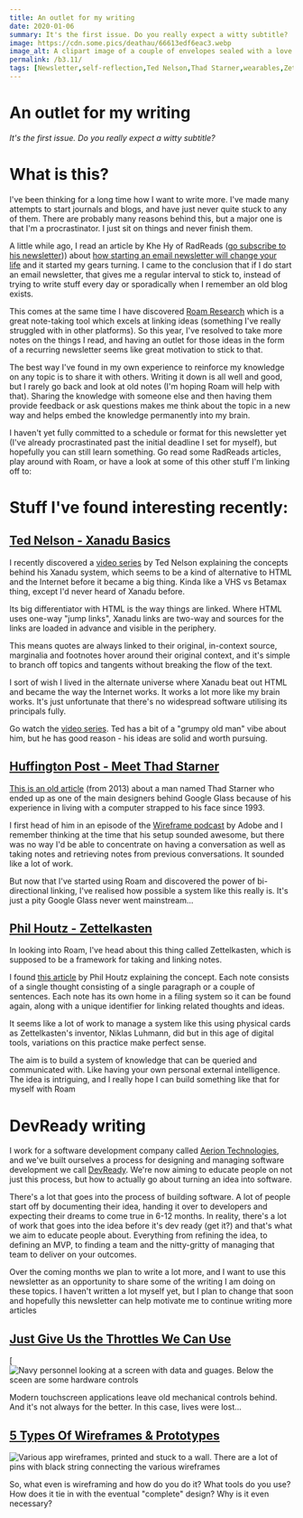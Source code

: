```yaml
---
title: An outlet for my writing
date: 2020-01-06
summary: It's the first issue. Do you really expect a witty subtitle?
image: https://cdn.some.pics/deathau/66613edf6eac3.webp
image_alt: A clipart image of a couple of envelopes sealed with a love heart
permalink: /b3.11/
tags: [Newsletter,self-reflection,Ted Nelson,Thad Starner,wearables,Zettelkasten,Niklas Luhmann,Roam,PKM]
---
```


# An outlet for my writing
*It's the first issue. Do you really expect a witty subtitle?*

# What is this?

I've been thinking for a long time how I want to write more. I've made many attempts to start journals and blogs, and have just never quite stuck to any of them. There are probably many reasons behind this, but a major one is that I'm a procrastinator. I just sit on things and never finish them.

A little while ago, I read an article by Khe Hy of RadReads ([go subscribe to his newsletter](https://radreads.co/))) about [how starting an email newsletter will change your life](https://radreads.co/start-email-newsletter/) and it started my gears turning. I came to the conclusion that if I do start an email newsletter, that gives me a regular interval to stick to, instead of trying to write stuff every day or sporadically when I remember an old blog exists.

This comes at the same time I have discovered [Roam Research](https://roamresearch.com/) which is a great note-taking tool which excels at linking ideas (something I've really struggled with in other platforms). So this year, I've resolved to take more notes on the things I read, and having an outlet for those ideas in the form of a recurring newsletter seems like great motivation to stick to that.

The best way I've found in my own experience to reinforce my knowledge on any topic is to share it with others. Writing it down is all well and good, but I rarely go back and look at old notes (I'm hoping Roam will help with that). Sharing the knowledge with someone else and then having them provide feedback or ask questions makes me think about the topic in a new way and helps embed the knowledge permanently into my brain.

I haven't yet fully committed to a schedule or format for this newsletter yet (I've already procrastinated past the initial deadline I set for myself), but hopefully you can still learn something. Go read some RadReads articles, play around with Roam, or have a look at some of this other stuff I'm linking off to:

# Stuff I've found interesting recently:

## [Ted Nelson - Xanadu Basics](https://youtu.be/hMKy52Intac)

I recently discovered a [video series](https://youtu.be/hMKy52Intac) by Ted Nelson explaining the concepts behind his Xanadu system, which seems to be a kind of alternative to HTML and the Internet before it became a big thing. Kinda like a VHS vs Betamax thing, except I'd never heard of Xanadu before.

Its big differentiator with HTML is the way things are linked. Where HTML uses one-way "jump links", Xanadu links are two-way and sources for the links are loaded in advance and visible in the periphery.

This means quotes are always linked to their original, in-context source, marginalia and footnotes hover around their original context, and it's simple to branch off topics and tangents without breaking the flow of the text.

I sort of wish I lived in the alternate universe where Xanadu beat out HTML and became the way the Internet works. It works a lot more like my brain works. It's just unfortunate that there's no widespread software utilising its principals fully.

Go watch the [video series](https://youtu.be/hMKy52Intac). Ted has a bit of a "grumpy old man" vibe about him, but he has good reason - his ideas are solid and worth pursuing.

## [Huffington Post - Meet Thad Starner](https://www.huffpost.com/entry/the-art-of-finding_b_3982289)

[This is an old article](https://www.huffpost.com/entry/the-art-of-finding_b_3982289) (from 2013) about a man named Thad Starner who ended up as one of the main designers behind Google Glass because of his experience in living with a computer strapped to his face since 1993.

I first head of him in an episode of the [Wireframe podcast](https://xd.adobe.com/ideas/perspectives/wireframe-podcast/good-design-is-why-not-wearing-ar-glasses-episode-5/) by Adobe and I remember thinking at the time that his setup sounded awesome, but there was no way I'd be able to concentrate on having a conversation as well as taking notes and retrieving notes from previous conversations. It sounded like a lot of work.

But now that I've started using Roam and discovered the power of bi-directional linking, I've realised how possible a system like this really is. It's just a pity Google Glass never went mainstream...

## [Phil Houtz - Zettelkasten](https://writingcooperative.com/zettelkasten-its-like-gtd-for-writing-and-here-s-why-you-should-consider-it-7dddf02be394)

In looking into Roam, I've head about this thing called Zettelkasten, which is supposed to be a framework for taking and linking notes.

I found [this article](https://writingcooperative.com/zettelkasten-its-like-gtd-for-writing-and-here-s-why-you-should-consider-it-7dddf02be394) by Phil Houtz explaining the concept. Each note consists of a single thought consisting of a single paragraph or a couple of sentences. Each note has its own home in a filing system so it can be found again, along with a unique identifier for linking related thoughts and ideas.

It seems like a lot of work to manage a system like this using physical cards as Zettelkasten's inventor, Niklas Luhmann, did but in this age of digital tools, variations on this practice make perfect sense.

The aim is to build a system of knowledge that can be queried and communicated with. Like having your own personal external intelligence. The idea is intriguing, and I really hope I can build something like that for myself with Roam

# DevReady writing

I work for a software development company called [Aerion Technologies](https://aerion.com.au/), and we've built ourselves a process for designing and managing software development we call [DevReady](https://devready.design/). We're now aiming to educate people on not just this process, but how to actually go about turning an idea into software.

There's a lot that goes into the process of building software. A lot of people start off by documenting their idea, handing it over to developers and expecting their dreams to come true in 6-12 months. In reality, there's a lot of work that goes into the idea before it's dev ready (get it?) and that's what we aim to educate people about. Everything from refining the idea, to defining an MVP, to finding a team and the nitty-gritty of managing that team to deliver on your outcomes.

Over the coming months we plan to write a lot more, and I want to use this newsletter as an opportunity to share some of the writing I am doing on these topics. I haven't written a lot myself yet, but I plan to change that soon and hopefully this newsletter can help motivate me to continue writing more articles

## [Just Give Us the Throttles We Can Use](https://aerion.com.au/2019/08/13/just-give-us-the-throttles-we-can-use/)
[
![Navy personnel looking at a screen with data and guages. Below the sceen are some hardware controls](https://cdn.some.pics/deathau/68cb5acfe9f09.jpg)

Modern touchscreen applications leave old mechanical controls behind. And it's not always for the better. In this case, lives were lost...

## [5 Types Of Wireframes & Prototypes](https://aerion.com.au/2019/12/10/5-types-of-wireframes-prototypes/)

![Various app wireframes, printed and stuck to a wall. There are a lot of pins with black string connecting the various wireframes](https://cdn.some.pics/deathau/68cb5b61dccf6.jpg)

So, what even is wireframing and how do you do it? What tools do you use? How does it tie in with the eventual "complete" design? Why is it even necessary?